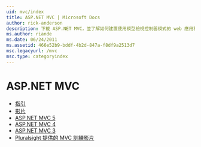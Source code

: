 ```yaml
---
uid: mvc/index
title: ASP.NET MVC | Microsoft Docs
author: rick-anderson
description: 下載 ASP.NET MVC，並了解如何建置使用模型檢視控制器模式的 web 應用程式。
ms.author: riande
ms.date: 06/24/2011
ms.assetid: 466e52b9-bddf-4b2d-847a-f8df9a2513d7
msc.legacyurl: /mvc
msc.type: categoryindex
---
```

<a name="aspnet-mvc"></a>ASP.NET MVC
====================
- [指引](overview/index.md)
- [影片](videos/index.md)
- [ASP.NET MVC 5](mvc5.md)
- [ASP.NET MVC 4](mvc4.md)
- [ASP.NET MVC 3](mvc3.md)
- [Pluralsight 提供的 MVC 訓練影片](pluralsight.md)
